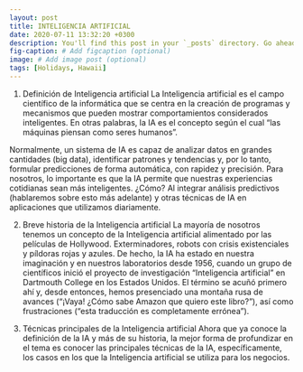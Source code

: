 ```yaml
---
layout: post
title: INTELIGENCIA ARTIFICIAL
date: 2020-07-11 13:32:20 +0300
description: You'll find this post in your `_posts` directory. Go ahead and edit it and re-build the site to see your changes. # Add post description (optional)
fig-caption: # Add figcaption (optional)
image: # Add image post (optional)
tags: [Holidays, Hawaii]
---
```


1. Definición de Inteligencia artificial
La Inteligencia artificial es el campo científico de la informática que se centra en la creación de programas y mecanismos que pueden mostrar comportamientos considerados inteligentes. En otras palabras, la IA es el concepto según el cual “las máquinas piensan como seres humanos”.

Normalmente, un sistema de IA es capaz de analizar datos en grandes cantidades (big data), identificar patrones y tendencias y, por lo tanto, formular predicciones de forma automática, con rapidez y precisión. Para nosotros, lo importante es que la IA permite que nuestras experiencias cotidianas sean más inteligentes. ¿Cómo? Al integrar análisis predictivos (hablaremos sobre esto más adelante) y otras técnicas de IA en aplicaciones que utilizamos diariamente.

2. Breve historia de la Inteligencia artificial
La mayoría de nosotros tenemos un concepto de la Inteligencia artificial alimentado por las películas de Hollywood. Exterminadores, robots con crisis existenciales y píldoras rojas y azules. De hecho, la IA ha estado en nuestra imaginación y en nuestros laboratorios desde 1956, cuando un grupo de científicos inició el proyecto de investigación “Inteligencia artificial” en Dartmouth College en los Estados Unidos. El término se acuñó primero ahí y, desde entonces, hemos presenciado una montaña rusa de avances (“¡Vaya! ¿Cómo sabe Amazon que quiero este libro?”), así como frustraciones (“esta traducción es completamente errónea”).  

3. Técnicas principales de la Inteligencia artificial
Ahora que ya conoce la definición de la IA y más de su historia, la mejor forma de profundizar en el tema es conocer las principales técnicas de la IA, específicamente, los casos en los que la Inteligencia artificial se utiliza para los negocios.
